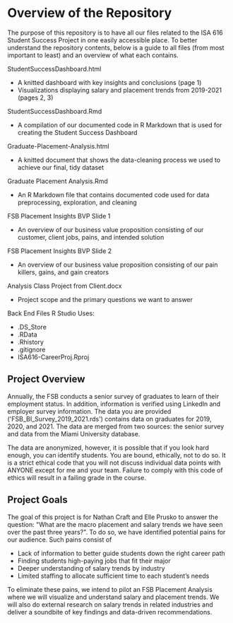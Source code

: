 # Overview of the Repository

The purpose of this repository is to have all our files related to the ISA 616 Student Success Project in one easily accessible place. To better understand the repository contents, below is a guide to all files (from most important to least) and an overview of what each contains.

StudentSuccessDashboard.html
- A knitted dashboard with key insights and conclusions (page 1)
- Visualizations displaying salary and placement trends from 2019-2021 (pages 2, 3)

StudentSuccessDashboard.Rmd
- A compilation of our documented code in R Markdown that is used for creating the Student Success Dashboard

Graduate-Placement-Analysis.html
- A knitted document that shows the data-cleaning process we used to achieve our final, tidy dataset

Graduate Placement Analysis.Rmd
- An R Markdown file that contains documented code used for data preprocessing, exploration, and cleaning

FSB Placement Insights BVP Slide 1
- An overview of our business value proposition consisting of our customer, client jobs, pains, and intended solution

FSB Placement Insights BVP Slide 2
- An overview of our business value proposition consisting of our pain killers, gains, and gain creators

Analysis Class Project from Client.docx
- Project scope and the primary questions we want to answer

Back End Files R Studio Uses:
- .DS_Store
- .RData
- .Rhistory
- .gitignore
- ISA616-CareerProj.Rproj

## Project Overview

Annually, the FSB conducts a senior survey of graduates to learn of their employment status.  In addition, information is verified using LinkedIn and employer survey information.  The data you are provided ('FSB_BI_Survey_2019_2021.rds') contains data on graduates for 2019, 2020, and 2021.  The data are merged from two sources:  the senior survey and data from the Miami University database.  

The data are anonymized, however, it is possible that if you look hard enough, you can identify students.  You are bound, ethically, not to do so.  It is a strict ethical code that you will not discuss individual data points with ANYONE except for me and your team.  Failure to comply with this code of ethics will result in a failing grade in the course.  

## Project Goals
The goal of this project is for Nathan Craft and Elle Prusko to answer the question: "What are the macro placement and salary trends we have seen over the past three years?". To do so, we have identified potential pains for our audience. Such pains consist of 
- Lack of information to better guide students down the right career path 
- Finding students high-paying jobs that fit their major
- Deeper understanding of salary trends by industry
- Limited staffing to allocate sufficient time to each student’s needs

To eliminate these pains, we intend to pilot an FSB Placement Analysis where we will visualize and understand salary and placement trends. We will also do external research on salary trends in related industries and deliver a soundbite of key findings and data-driven recommendations.
